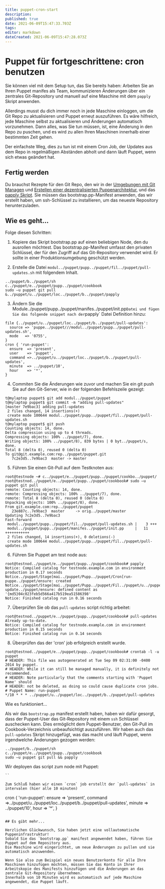 ```yaml
---
title: puppet-cron-start
description: 
published: true
date: 2021-06-09T15:47:33.703Z
tags: 
editor: markdown
dateCreated: 2021-06-09T15:47:28.073Z
---
```


# Puppet für fortgeschrittene: cron benutzen

Sie können viel mit dem Setup tun, das Sie bereits haben: Arbeiten Sie an Ihren Puppet manifes als Team, kommunizieren Änderungen über ein zentrales Git-Repository und manuell auf eine Maschine mit dem `papply` Skript anwenden.

Allerdings musst du dich immer noch in jede Maschine einloggen, um die Git Repo zu aktualisieren und Puppet erneut auszuführen. 
Es wäre hilfreich, jede Maschine selbst zu aktualisieren und Änderungen automatisch vorzunehmen. Dann alles, was Sie tun müssen, ist, eine Änderung in den Repo zu puschen, und es wird zu allen Ihren Maschinen innerhalb einer bestimmten Zeit gehen.

Der einfachste Weg, dies zu tun ist mit einem Cron Job, der Updates aus dem Repo in regelmäßigen Abständen abholt und dann läuft Puppet, wenn sich etwas geändert hat.

## Fertig werden

Du brauchst Rezepte für den Git Repo, den wir in der [Umgebungen mit Git Managen](../puppet/puppet-mgmnt-env-git) und [Erstellen einer dezentralisierten Puppenarchitektur](../puppet/puppet-dezentralisierte-env), und das [papply Skript](../puppet/puppet-papply-script). 
Sie müssen das bootstrap.pp-Manifest anwenden, das wir erstellt haben, um ssh-Schlüssel zu installieren, um das neueste Repository herunterzuladen.

## Wie es geht...

Folge diesen Schritten:

1. Kopiere das Skript bootstrap.pp auf einen beliebigen Node, den du ausrollen möchtest. 
Das bootstrap.pp-Manifest umfasst den privaten Schlüssel, der für den Zugriff auf das Git-Repository verwendet wird. 
Er sollte in einer Produktionsumgebung geschützt werden.

2. Erstelle die Datei `modul../puppet/pupp../puppet/fil../puppet/pull-updates.sh` mit folgendem Inhalt.
```
../puppet/b../puppet/sh
c../puppet/e../puppet/pupp../puppet/cookbook
sudo –u puppet git pull &../puppet/u../puppet/loc../puppet/b../puppet/papply
```

3. Ändern Sie die Module../puppet/pupp../puppet/manifes../puppet/init.pp` Datei und fügen Sie das folgende snippet nach der `papply` Datei Definition hinzu:
```
file {../puppet/u../puppet/loc../puppet/b../puppet/pull-updates':
  source => 'puppe../puppet///modul../puppet/pupp../puppet/pull-updates.sh',
  mode   => '0755',
}
cron { 'run-puppet':
  ensure  => 'present',
  user    => 'puppet',
  command =>../puppet/u../puppet/loc../puppet/b../puppet/pull-updates',
  minute  => ../puppet/10',
  hour    => '*',
}
```

4. Commiten Sie die Änderungen wie zuvor und machen Sie ein git push Sie auf den Git-Server, wie in der folgenden Befehlszeile gezeigt:
```
t@mylaptop puppet$ git add modul../puppet/puppet
t@mylaptop puppet$ git commit -m "adding pull-updates"
[master 7e9bac3] adding pull-updates
 2 files changed, 14 insertions(+)
 create mode 100644 modul../puppet/pupp../puppet/fil../puppet/pull-updates.sh
t@mylaptop puppet$ git push
Counting objects: 14, done.
Delta compression using up to 4 threads.
Compressing objects: 100% ../puppet/7), done.
Writing objects: 100% ../puppet/8), 839 bytes | 0 byt../puppet/s, done.
Total 8 (delta 0), reused 0 (delta 0)
To git@git.example.com:rep../puppet/puppet.git
   7c2e3d5..7e9bac3  master -> master
```

5. Führen Sie einen Git-Pull auf dem Testknoten aus:
```
root@testnode ~# c../puppet/e../puppet/pupp../puppet/cookbo../puppet/
root@testnod../puppet/e../puppet/pupp../puppet/cookbook# sudo –u puppet git pull
remote: Counting objects: 14, done.
remote: Compressing objects: 100% ../puppet/7), done.
remote: Total 8 (delta 0), reused 0 (delta 0)
Unpacking objects: 100% ../puppet/8), done.
From git.example.com:rep../puppet/puppet
   23e887c..7e9bac3  master     -> orig../puppet/master
Updating 7c2e3d5..7e9bac3
Fast-forward
 modul../puppet/pupp../puppet/fil../puppet/pull-updates.sh |    3 +++
 modul../puppet/pupp../puppet/manifes../puppet/init.pp     |   11 +++++++++++
 2 files changed, 14 insertions(+), 0 deletions(-)
 create mode 100644 modul../puppet/pupp../puppet/fil../puppet/pull-updates.sh
```

6. Führen Sie Puppet am test node aus:
```
root@testnod../puppet/e../puppet/pupp../puppet/cookbook# papply
Notice: Compiled catalog for testnode.example.com in environment production in 0.17 seconds
Notice../puppet/Stage[mai../puppet/Pupp../puppet/Cron[run-puppe../puppet/ensure: created
Notice../puppet/Stage[mai../puppet/Pupp../puppet/Fil../puppet/u../puppet/loc../puppet/b../puppet/pull-update../puppet/ensure: defined content as '{md5}04c023feb5d566a417b519ea51586398'
Notice: Finished catalog run in 0.16 seconds
```

7. Überprüfen Sie ob das `pull-updates` script richtig arbeitet:
```
root@testnod../puppet/e../puppet/pupp../puppet/cookbook# pull-updates
Already up-to-date.
Notice: Compiled catalog for testnode.example.com in environment production in 0.15 seconds
Notice: Finished catalog run in 0.14 seconds
```

8. Überprüfen das der 'cron' job erfolgreich erstellt wurde. 
```
root@testnod../puppet/e../puppet/pupp../puppet/cookbook# crontab -l -u puppet
# HEADER: This file was autogenerated at Tue Sep 09 02:31:00 -0400 2014 by puppet.
# HEADER: While it can still be managed manually, it is definitely not recommended.
# HEADER: Note particularly that the comments starting with 'Puppet Name' should
# HEADER: not be deleted, as doing so could cause duplicate cron jobs.
# Puppet Name: run-puppet
*/10 * * * ../puppet/u../puppet/loc../puppet/b../puppet/pull-updates
```

Wie es funktioniert...

Als wir das `bootstrap.pp` manifest erstellt haben, haben wir dafür gesorgt, dass der Puppet-User das Git-Repository mit einem `ssh` Schlüssel auschecken kann. Dies ermöglicht dem Puppet-Benutzer, den Git-Pull im Cookbook-Verzeichnis unbeaufsichtigt auszuführen. Wir haben auch das `pull-updates` Skript hinzugefügt, was das macht und läuft Puppet, wenn irgendwelche Änderungen gezogen werden:

```
../puppet/b../puppet/sh
c../puppet/e../puppet/pupp../puppet/cookbook
sudo –u puppet git pull && papply

```
Wir deployen das script zum node mit Puppet:
```
``

Zum Schluß haben wir einen `cron` job erstellt der `pull-updates` in intervalen (hier alle 10 minuten)
```
cron { 'run-puppet':
  ensure  => 'present',
  command =>../puppet/u../puppet/loc../puppet/b../puppet/pull-updates',
  minute  => ../puppet/10',
  hour    => '*',
}
```

## Es gibt mehr...

Herzlichen Glückwunsch, Sie haben jetzt eine vollautomatische Puppeninfrastruktur! 
Sobald Sie das `bootstrap.pp` manifest angewendet haben, führen Sie Puppet auf dem Repository aus. 
Die Maschine wird eingerichtet, um neue Änderungen zu pullen und sie automatisch anzuwenden.

Wenn Sie also zum Beispiel ein neues Benutzerkonto für alle Ihre Maschinen hinzufügen möchten, müssen Sie das Konto in Ihrer Arbeitskopie des Manifests hinzufügen und die Änderungen an das zentrale Git-Repository übernehmen. 
Innerhalb von 10 Minuten wird es automatisch auf jede Maschine angewendet, die Puppet läuft.

